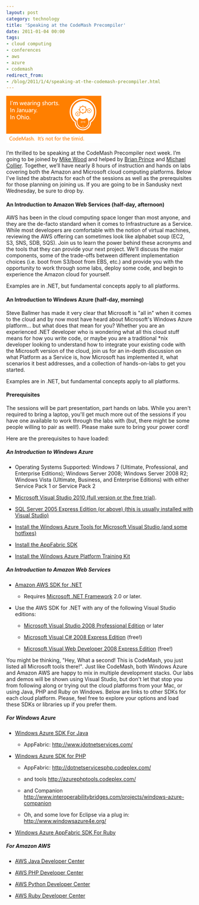 ```yaml
---
layout: post
category: technology
title: 'Speaking at the CodeMash Precompiler'
date: 2011-01-04 00:00
tags:
- cloud computing
- conferences
- aws
- azure
- codemash
redirect_from:
- /blog/2011/1/4/speaking-at-the-codemash-precompiler.html
---
```

<img alt='CodeMash' src='/images/timid_thumb.png' class='blogimage img-responsive'>

I’m thrilled to be speaking at the CodeMash Precompiler next week. I’m going to be joined by
[Mike Wood](http://mvwood.com/) and helped by [Brian Prince](http://www.brianhprince.com/) and
[Michael Collier](http://michaelcollier.wordpress.com/). Together, we’ll have nearly 8 hours of instruction and hands
on labs covering both the Amazon and Microsoft cloud computing platforms. Below I’ve listed the abstracts for each of
the sessions as well as the prerequisites for those planning on joining us. If you are going to be in Sandusky next
Wednesday, be sure to drop by.

#### An Introduction to Amazon Web Services (half-day, afternoon)

AWS has been in the cloud computing space longer than most anyone, and they are the de-facto standard when it comes to
Infrastructure as a Service. While most developers are comfortable with the notion of virtual machines, reviewing the
AWS offering can sometimes look like alphabet soup (EC2, S3, SNS, SDB, SQS). Join us to learn the power behind these
acronyms and the tools that they can provide your next project. We'll discuss the major components, some of the
trade-offs between different implementation choices (i.e. boot from S3/boot from EBS, etc.) and provide you with the
opportunity to work through some labs, deploy some code, and begin to experience the Amazon cloud for yourself.

Examples are in .NET, but fundamental concepts apply to all platforms.


#### An Introduction to Windows Azure (half-day, morning)

Steve Ballmer has made it very clear that Microsoft is "all in" when it comes to the cloud and by now most have heard
about Microsoft's Windows Azure platform... but what does that mean for you? Whether you are an experienced .NET
developer who is wondering what all this cloud stuff means for how you write code, or maybe you are a traditional
\*nix developer looking to understand how to integrate your existing code with the Microsoft version of the cloud, join
us for an in-depth discussion on what Platform as a Service is, how Microsoft has implemented it, what scenarios it
best addresses, and a collection of hands-on-labs to get you started.

Examples are in .NET, but fundamental concepts apply to all platforms.


#### Prerequisites

The sessions will be part presentation, part hands on labs.  While you aren't required to bring a laptop, you'll get
much more out of the sessions if you have one available to work through the labs with (but, there might be some people
willing to pair as well!).  Please make sure to bring your power cord!

Here are the prerequisites to have loaded:

##### An Introduction to Windows Azure

* Operating Systems Supported: Windows 7 (Ultimate, Professional, and Enterprise Editions); Windows Server 2008;
Windows Server 2008 R2; Windows Vista (Ultimate, Business, and Enterprise Editions) with either Service Pack 1 or
Service Pack 2

* [Microsoft Visual Studio 2010 (full version or the free trial)](http://www.microsoft.com/visualstudio).

* [SQL Server 2005 Express Edition (or above) (this is usually installed with Visual Studio)](http://www.microsoft.com/express/sql/download)

* [Install the Windows Azure Tools for Microsoft Visual Studio (and some hotfixes)](http://msdn.microsoft.com/en-us/windowsazure/cc974146.aspx)

* [Install the AppFabric SDK](http://www.microsoft.com/downloads/en/details.aspx?FamilyID=39856a03-1490-4283-908f-c8bf0bfad8a5&displaylang=en)

* [Install the Windows Azure Platform Training Kit](http://www.microsoft.com/downloads/en/details.aspx?FamilyID=413E88F8-5966-4A83-B309-53B7B77EDF78&displaylang=en)

##### An Introduction to Amazon Web Services

* [Amazon AWS SDK for .NET](http://d1q6xku6craafi.cloudfront.net/AWSSDKForNET_1.2.0.2.msi)

  * Requires [Microsoft .NET Framework](http://msdn.microsoft.com/en-us/netframework/default.aspx) 2.0 or later.

* Use the AWS SDK for .NET with any of the following Visual Studio editions:

  * [Microsoft Visual Studio 2008 Professional Edition](http://www.microsoft.com/visualstudio/) or later

  * [Microsoft Visual C# 2008 Express Edition](http://www.microsoft.com/express/vcsharp/) (free!)

  * [Microsoft Visual Web Developer 2008 Express Edition](http://www.microsoft.com/express/vwd/) (free!)

You might be thinking, "Hey, What a second!  This is CodeMash, you just listed all Microsoft tools there!".  Just like
CodeMash, both Windows Azure and Amazon AWS are happy to mix in multiple development stacks.  Our labs and demos will
be shown using Visual Studio, but don't let that stop you from following along or trying out the cloud platforms from
your Mac, or using Java, PHP and Ruby on Windows.  Below are links to other SDKs for each cloud platform.  Please,
feel free to explore your options and load these SDKs or libraries up if you prefer them.

##### For Windows Azure

* [Windows Azure SDK For Java](http://www.windowsazure4j.org/)

  * AppFabric: <http://www.jdotnetservices.com/>

* [Windows Azure SDK for PHP](http://phpazure.codeplex.com/)

  * AppFabric: <http://dotnetservicesphp.codeplex.com/>

  * and tools <http://azurephptools.codeplex.com/>

  * and Companion <http://www.interoperabilitybridges.com/projects/windows-azure-companion>

  * Oh, and some love for Eclipse via a plug in: <http://www.windowsazure4e.org/>

* [Windows Azure AppFabric SDK For Ruby](http://rubyforge.org/projects/dotnetsrv-ruby/)

##### For Amazon AWS

* [AWS Java Developer Center](http://aws.amazon.com/java/)

* [AWS PHP Developer Center](http://aws.amazon.com/php/)

* [AWS Python Developer Center](http://aws.amazon.com/python/)

* [AWS Ruby Developer Center](http://aws.amazon.com/ruby/)
